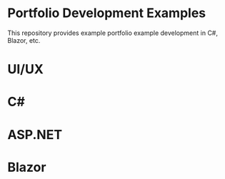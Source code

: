 # Portfolio Development Examples
This repository provides example portfolio example development in C#, Blazor, etc.

# UI/UX


# C#

# ASP.NET

# Blazor
